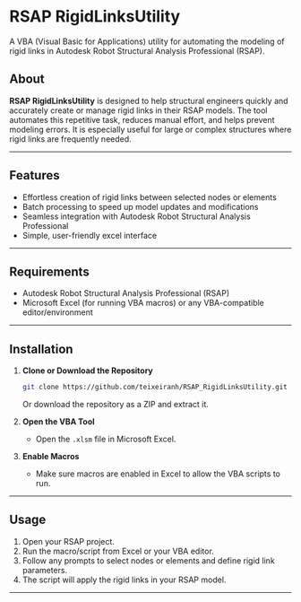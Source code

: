 # RSAP RigidLinksUtility

A VBA (Visual Basic for Applications) utility for automating the modeling of rigid links in Autodesk Robot Structural Analysis Professional (RSAP).

## About

**RSAP RigidLinksUtility** is designed to help structural engineers quickly and accurately create or manage rigid links in their RSAP models. 
The tool automates this repetitive task, reduces manual effort, and helps prevent modeling errors. It is especially useful for large or complex structures where rigid links are frequently needed.

---

## Features

- Effortless creation of rigid links between selected nodes or elements
- Batch processing to speed up model updates and modifications
- Seamless integration with Autodesk Robot Structural Analysis Professional
- Simple, user-friendly excel interface

---

## Requirements

- Autodesk Robot Structural Analysis Professional (RSAP)
- Microsoft Excel (for running VBA macros) or any VBA-compatible editor/environment

---

## Installation

1. **Clone or Download the Repository**

    ```sh
    git clone https://github.com/teixeiranh/RSAP_RigidLinksUtility.git
    ```
    Or download the repository as a ZIP and extract it.

2. **Open the VBA Tool**

    - Open the `.xlsm` file in Microsoft Excel.

3. **Enable Macros**

    - Make sure macros are enabled in Excel to allow the VBA scripts to run.

---

## Usage

1. Open your RSAP project.
2. Run the macro/script from Excel or your VBA editor.
3. Follow any prompts to select nodes or elements and define rigid link parameters.
4. The script will apply the rigid links in your RSAP model.

---
